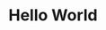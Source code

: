 <!DOCTYPE html>
<html lang="en">
<head>
 <title>Hello World!</title>   

</head>
<body>
<h1> Hello World</h1>



</body>



</html>